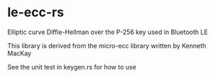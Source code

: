 # le-ecc-rs
Elliptic curve Diffie-Hellman over the P-256 key used in Bluetooth LE

This library is derived from the micro-ecc library written by Kenneth MacKay

See the unit test in keygen.rs for how to use
